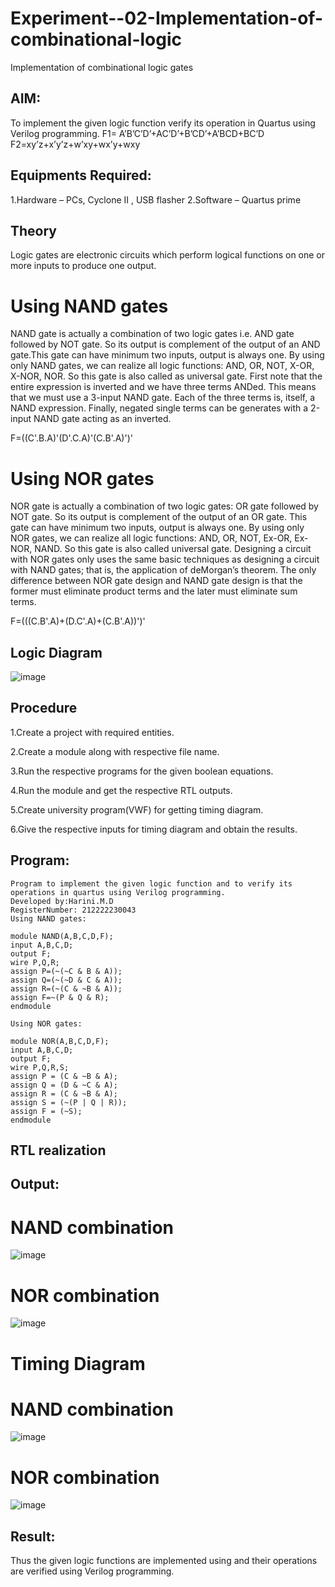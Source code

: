 # Experiment--02-Implementation-of-combinational-logic
Implementation of combinational logic gates
 
## AIM:
To implement the given logic function verify its operation in Quartus using Verilog programming.
 F1= A’B’C’D’+AC’D’+B’CD’+A’BCD+BC’D
F2=xy’z+x’y’z+w’xy+wx’y+wxy
 
 
 
## Equipments Required:
1.Hardware – PCs, Cyclone II , USB flasher
2.Software – Quartus prime


## Theory
Logic gates are electronic circuits which perform logical functions on one or more inputs to produce one output.

# Using NAND gates
NAND gate is actually a combination of two logic gates i.e. AND gate followed by NOT gate. So its output is complement of the output of an AND gate.This gate can have minimum two inputs, output is always one. By using only NAND gates, we can realize all logic functions: AND, OR, NOT, X-OR, X-NOR, NOR. So this gate is also called as universal gate. First note that the entire expression is inverted and we have three terms ANDed. This means that we must use a 3-input NAND gate. Each of the three terms is, itself, a NAND expression. Finally, negated single terms can be generates with a 2-input NAND gate acting as an inverted.

F=((C'.B.A)'(D'.C.A)'(C.B'.A)')'

# Using NOR gates
NOR gate is actually a combination of two logic gates: OR gate followed by NOT gate. So its output is complement of the output of an OR gate. This gate can have minimum two inputs, output is always one. By using only NOR gates, we can realize all logic functions: AND, OR, NOT, Ex-OR, Ex-NOR, NAND. So this gate is also called universal gate. Designing a circuit with NOR gates only uses the same basic techniques as designing a circuit with NAND gates; that is, the application of deMorgan’s theorem. The only difference between NOR gate design and NAND gate design is that the former must eliminate product terms and the later must eliminate sum terms.

F=(((C.B'.A)+(D.C'.A)+(C.B'.A))')'
 

## Logic Diagram
![image](https://user-images.githubusercontent.com/113497680/233377544-293c2478-902a-4a55-bd97-1c98181a3fb8.png)

## Procedure

1.Create a project with required entities.

2.Create a module along with respective file name.

3.Run the respective programs for the given boolean equations.

4.Run the module and get the respective RTL outputs.

5.Create university program(VWF) for getting timing diagram.

6.Give the respective inputs for timing diagram and obtain the results.

## Program:
```
Program to implement the given logic function and to verify its operations in quartus using Verilog programming.
Developed by:Harini.M.D
RegisterNumber: 212222230043
Using NAND gates:

module NAND(A,B,C,D,F);
input A,B,C,D;
output F;
wire P,Q,R;
assign P=(~(~C & B & A));
assign Q=(~(~D & C & A));
assign R=(~(C & ~B & A));
assign F=~(P & Q & R);
endmodule

Using NOR gates:

module NOR(A,B,C,D,F);
input A,B,C,D;
output F;
wire P,Q,R,S;
assign P = (C & ~B & A);
assign Q = (D & ~C & A);
assign R = (C & ~B & A);
assign S = (~(P | Q | R));
assign F = (~S);
endmodule
```
## RTL realization

## Output:
# NAND combination
![image](https://user-images.githubusercontent.com/113497680/233379371-3d19b349-7e87-4d52-a8b3-871961dcfa03.png)
# NOR combination
![image](https://user-images.githubusercontent.com/113497680/233379477-5031f158-4e23-40c9-9f9e-314653e7fc92.png)
# Timing Diagram
# NAND combination
![image](https://user-images.githubusercontent.com/113497680/233380509-711505b8-48a3-42f5-9f3f-fd005303c575.png)

# NOR combination
![image](https://user-images.githubusercontent.com/113497680/233380693-b5220db9-de43-452b-9098-819d9c5542eb.png)

## Result:
Thus the given logic functions are implemented using  and their operations are verified using Verilog programming.

